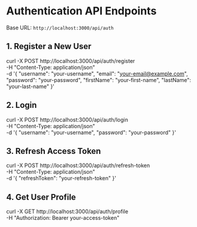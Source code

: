 # Authentication API Endpoints

Base URL: `http://localhost:3000/api/auth`

## 1. Register a New User

curl -X POST http://localhost:3000/api/auth/register \
 -H "Content-Type: application/json" \
 -d '{
"username": "your-username",
"email": "your-email@example.com",
"password": "your-password",
"firstName": "your-first-name",
"lastName": "your-last-name"
}'

## 2. Login

curl -X POST http://localhost:3000/api/auth/login \
 -H "Content-Type: application/json" \
 -d '{
"username": "your-username",
"password": "your-password"
}'

## 3. Refresh Access Token

curl -X POST http://localhost:3000/api/auth/refresh-token \
 -H "Content-Type: application/json" \
 -d '{
"refreshToken": "your-refresh-token"
}'

## 4. Get User Profile

curl -X GET http://localhost:3000/api/auth/profile \
 -H "Authorization: Bearer your-access-token"
